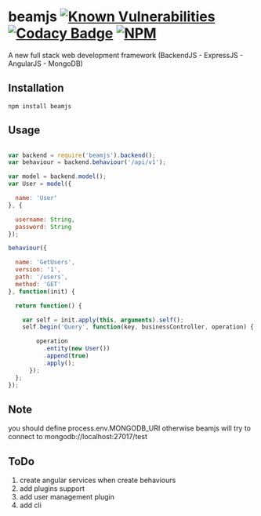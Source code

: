 
# beamjs [![Known Vulnerabilities](https://snyk.io/test/github/QuaNode/beamjs/badge.svg?targetFile=package.json)](https://snyk.io/test/github/QuaNode/beamjs?targetFile=package.json) [![Codacy Badge](https://api.codacy.com/project/badge/Grade/518c2b67f61142ca833c75c6c07ccd43)](https://www.codacy.com/project/quanode/beamjs/dashboard?utm_source=github.com&amp;utm_medium=referral&amp;utm_content=QuaNode/beamjs&amp;utm_campaign=Badge_Grade_Dashboard) [![NPM](https://nodei.co/npm/beamjs.png)](https://npmjs.org/package/beamjs)
A new full stack web development framework (BackendJS - ExpressJS - AngularJS - MongoDB)

## Installation

    npm install beamjs

## Usage

``` js

var backend = require('beamjs').backend();
var behaviour = backend.behaviour('/api/v1');

var model = backend.model();
var User = model({

  name: 'User'
}, {

  username: String,
  password: String
});

behaviour({

  name: 'GetUsers',
  version: '1',
  path: '/users',
  method: 'GET'
}, function(init) {

  return function() {

    var self = init.apply(this, arguments).self();
    self.begin('Query', function(key, businessController, operation) {

        operation
          .entity(new User())
          .append(true)
          .apply();
      });
  };
});

```

## Note

you should define process.env.MONGODB_URI otherwise beamjs will try to connect to mongodb://localhost:27017/test

## ToDo

1. create angular services when create behaviours
2. add plugins support
3. add user management plugin
4. add cli


